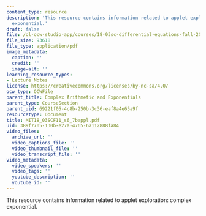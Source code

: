 ```yaml
---
content_type: resource
description: 'This resource contains information related to applet exploration: complex
  exponential.'
draft: false
file: /ol-ocw-studio-app/courses/18-03sc-differential-equations-fall-2011/389f7705130be27a47656a112888fa84_MIT18_03SCF11_s6_7bappl.pdf
file_size: 93618
file_type: application/pdf
image_metadata:
  caption: ''
  credit: ''
  image-alt: ''
learning_resource_types:
- Lecture Notes
license: https://creativecommons.org/licenses/by-nc-sa/4.0/
ocw_type: OCWFile
parent_title: Complex Arithmetic and Exponentials
parent_type: CourseSection
parent_uid: 69221f05-4c8b-250b-3c36-eaf8a4e65a9f
resourcetype: Document
title: MIT18_03SCF11_s6_7bappl.pdf
uid: 389f7705-130b-e27a-4765-6a112888fa84
video_files:
  archive_url: ''
  video_captions_file: ''
  video_thumbnail_file: ''
  video_transcript_file: ''
video_metadata:
  video_speakers: ''
  video_tags: ''
  youtube_description: ''
  youtube_id: ''
---
```

This resource contains information related to applet exploration: complex exponential.